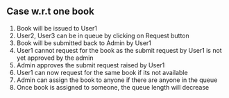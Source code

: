 
## Case w.r.t one book

1. Book will be issued to User1
2. User2, User3 can be in queue by clicking on Request button
3. Book will be submitted back to Admin by User1
4. User1 cannot request for the book as the submit request  by User1 is not yet approved by the admin
5. Admin approves the submit request raised by User1
6. User1 can now request for the same book if its not available
7. Admin can assign the book to anyone if there are anyone in the queue
8. Once book is assigned to someone, the queue length will decrease

